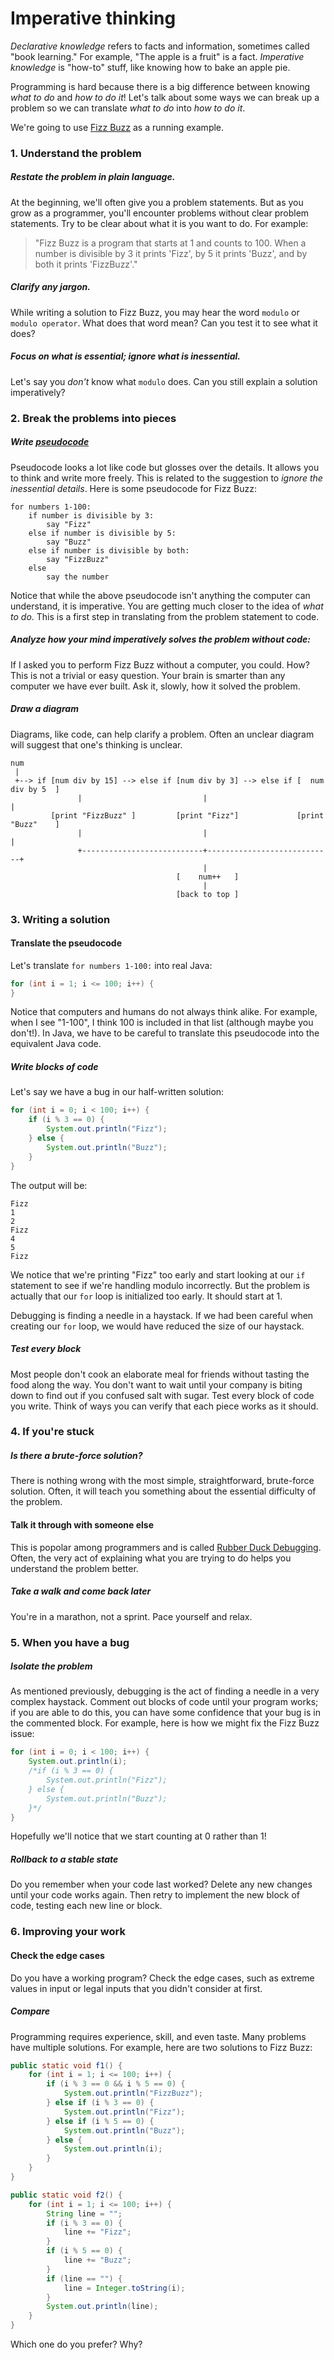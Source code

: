 # Imperative thinking

*Declarative knowledge* refers to facts and information, sometimes called "book learning." For example, "The apple is a fruit" is a fact. *Imperative knowledge* is "how-to" stuff, like knowing how to bake an apple pie.

Programming is hard because there is a big difference between knowing *what to do* and *how to do it*! Let's talk about some ways we can break up a problem so we can translate *what to do* into *how to do it*.

We're going to use [Fizz Buzz](http://programmingbydoing.com/a/fizzbuzz.html) as a running example.

### 1. Understand the problem

##### Restate the problem in plain language.

At the beginning, we'll often give you a problem statements. But as you grow as a programmer, you'll encounter problems without clear problem statements. Try to be clear about what it is you want to do. For example:

> "Fizz Buzz is a program that starts at 1 and counts to 100. When a number is divisible by 3 it prints 'Fizz', by 5 it prints 'Buzz', and by both it prints 'FizzBuzz'."

##### Clarify any jargon.
While writing a solution to Fizz Buzz, you may hear the word `modulo` or `modulo operator`. What does that word mean? Can you test it to see what it does?

##### Focus on what is essential; ignore what is inessential.
Let's say you *don't* know what `modulo` does. Can you still explain a solution imperatively?

### 2. Break the problems into pieces
##### Write [pseudocode](http://en.wikipedia.org/wiki/Pseudocode)
Pseudocode looks a lot like code but glosses over the details. It allows you to think and write more freely. This is related to the suggestion to *ignore the inessential details*. Here is some pseudocode for Fizz Buzz:

```
for numbers 1-100:
    if number is divisible by 3:
        say "Fizz"
    else if number is divisible by 5:
        say "Buzz"
    else if number is divisible by both:
        say "FizzBuzz"
    else
        say the number
```

Notice that while the above pseudocode isn't anything the computer can understand, it is imperative. You are getting much closer to the idea of *what to do*. This is a first step in translating from the problem statement to code.

##### Analyze how your mind imperatively solves the problem without code:
If I asked you to perform Fizz Buzz without a computer, you could. How? This is not a trivial or easy question. Your brain is smarter than any computer we have ever built. Ask it, slowly, how it solved the problem.

##### Draw a diagram
Diagrams, like code, can help clarify a problem. Often an unclear diagram will suggest that one's thinking is unclear.

```
num
 |
 +--> if [num div by 15] --> else if [num div by 3] --> else if [  num div by 5  ]
               |                           |                            |
         [print "FizzBuzz" ]         [print "Fizz"]             [print "Buzz"    ]
               |                           |                            |
               +---------------------------+----------------------------+
                                           |
                                     [    num++   ]
                                           |
                                     [back to top ]
```

### 3. Writing a solution
#### Translate the pseudocode
Let's translate `for numbers 1-100:` into real Java:

```java
for (int i = 1; i <= 100; i++) {
}
```

Notice that computers and humans do not always think alike. For example, when I see "1-100", I think 100 is included in that list (although maybe you don't!). In Java, we have to be careful to translate this pseudocode into the equivalent Java code.

##### Write blocks of code
Let's say we have a bug in our half-written solution:
```java
for (int i = 0; i < 100; i++) {
    if (i % 3 == 0) {
        System.out.println("Fizz");
    } else {
        System.out.println("Buzz");
    }
}
```
The output will be:
```
Fizz
1
2
Fizz
4
5
Fizz
```
We notice that we're printing "Fizz" too early and start looking at our `if` statement to see if we're handling modulo incorrectly. But the problem is actually that our `for` loop is initialized too early. It should start at 1.

Debugging is finding a needle in a haystack. If we had been careful when creating our `for` loop, we would have reduced the size of our haystack.

##### Test every block
Most people don't cook an elaborate meal for friends without tasting the food along the way. You don't want to wait until your company is biting down to find out if you confused salt with sugar. Test every block of code you write. Think of ways you can verify that each piece works as it should.

### 4. If you're stuck

##### Is there a brute-force solution?
There is nothing wrong with the most simple, straightforward, brute-force solution. Often, it will teach you something about the essential difficulty of the problem.

#### Talk it through with someone else
This is popolar among programmers and is called [Rubber Duck Debugging](http://en.wikipedia.org/wiki/Rubber_duck_debugging). Often, the very act of explaining what you are trying to do helps you understand the problem better.

##### Take a walk and come back later
You're in a marathon, not a sprint. Pace yourself and relax.

### 5. When you have a bug

##### Isolate the problem
As mentioned previously, debugging is the act of finding a needle in a very complex haystack. Comment out blocks of code until your program works; if you are able to do this, you can have some confidence that your bug is in the commented block. For example, here is how we might fix the Fizz Buzz issue:

```java
for (int i = 0; i < 100; i++) {
    System.out.println(i);
    /*if (i % 3 == 0) {
        System.out.println("Fizz");
    } else {
        System.out.println("Buzz");
    }*/
}
```
Hopefully we'll notice that we start counting at 0 rather than 1!

##### Rollback to a stable state
Do you remember when your code last worked? Delete any new changes until your code works again. Then retry to implement the new block of code, testing each new line or block.

### 6. Improving your work

#### Check the edge cases
Do you have a working program? Check the edge cases, such as extreme values in input or legal inputs that you didn't consider at first.

##### Compare
Programming requires experience, skill, and even taste. Many problems have multiple solutions. For example, here are two solutions to Fizz Buzz:

```java
public static void f1() {
    for (int i = 1; i <= 100; i++) {
        if (i % 3 == 0 && i % 5 == 0) {
            System.out.println("FizzBuzz");
        } else if (i % 3 == 0) {
            System.out.println("Fizz");
        } else if (i % 5 == 0) {
            System.out.println("Buzz");
        } else {
            System.out.println(i);
        }
    }
}
```
```java
public static void f2() {
    for (int i = 1; i <= 100; i++) {
        String line = "";
        if (i % 3 == 0) {
            line += "Fizz";
        }
        if (i % 5 == 0) {
            line += "Buzz";
        }
        if (line == "") {
            line = Integer.toString(i);
        }
        System.out.println(line);
    }
}
```

Which one do you prefer? Why?
